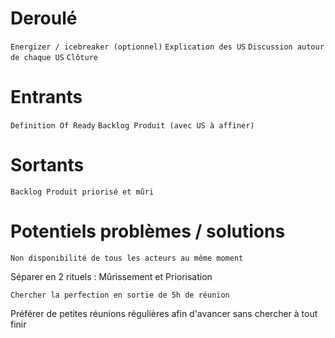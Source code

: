 # Deroulé

`Energizer / icebreaker (optionnel)`
`Explication des US`
`Discussion autour de chaque US`
`Clôture`

# Entrants

`Definition Of Ready`
`Backlog Produit (avec US à affiner)`

# Sortants

`Backlog Produit priorisé et mûri`

# Potentiels problèmes / solutions

`Non disponibilité de tous les acteurs au même moment`

Séparer en 2 rituels : Mûrissement et Priorisation

`Chercher la perfection en sortie de 5h de réunion`

Préférer de petites réunions régulières afin d'avancer sans chercher à tout finir
